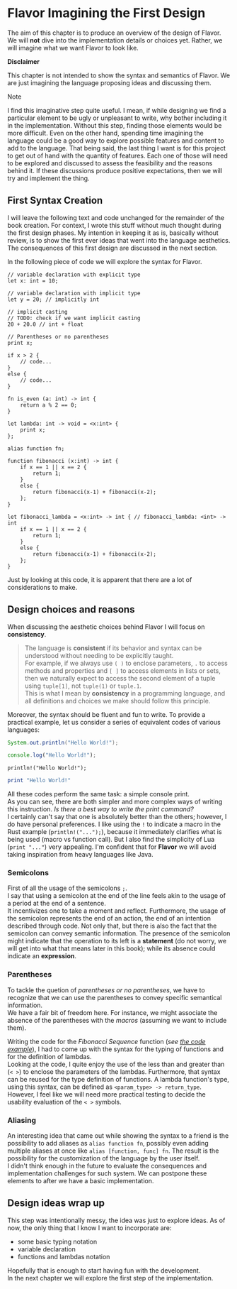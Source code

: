 # Flavor Imagining the First Design

The aim of this chapter is to produce an overview of the design of Flavor.
We will **not** dive into the implementation details or choices yet.
Rather, we will imagine what we want Flavor to look like.

**Disclaimer**

This chapter is not intended to show the syntax and semantics of Flavor.
We are just imagining the language proposing ideas and discussing them.

> [!NOTE]
> I find this imaginative step quite useful.
> I mean, if while designing we find a particular element to be ugly or unpleasant
> to write, why bother including it in the implementation.
> Without this step, finding those elements would be more difficult.
> Even on the other hand, spending time imagining the language could be a good way
> to explore possible features and content to add to the language.
> That being said, the last thing I want is for this project to get out of hand
> with the quantity of features.
> Each one of those will need to be explored and discussed to assess the
> feasibility and the reasons behind it.
> If these discussions produce positive expectations, then we will try and
> implement the thing.

## First Syntax Creation

I will leave the following text and code unchanged for the remainder of the book
creation.
For context, I wrote this stuff without much thought during the first design
phases.
My intention in keeping it as is, basically without review, is to show the first
ever ideas that went into the language aesthetics.
The consequences of this first design are discussed in the next section.

In the following piece of code we will explore the syntax for Flavor.

```typescript:example.flv
// variable declaration with explicit type
let x: int = 10;

// variable declaration with implicit type
let y = 20; // implicitly int

// implicit casting
// TODO: check if we want implicit casting
20 + 20.0 // int + float

// Parentheses or no parentheses
print x;

if x > 2 {
    // code...
}
else {
    // code...
}

fn is_even (a: int) -> int {
    return a % 2 == 0;
}

let lambda: int -> void = <x:int> {
    print x;
};

alias function fn;

function fibonacci (x:int) -> int {
    if x == 1 || x == 2 {
        return 1;
    }
    else {
        return fibonacci(x-1) + fibonacci(x-2);
    };
}

let fibonacci_lambda = <x:int> -> int { // fibonacci_lambda: <int> -> int
    if x == 1 || x == 2 {
        return 1;
    }
    else {
        return fibonacci(x-1) + fibonacci(x-2);
    };
}

```

Just by looking at this code, it is apparent that there are a lot of considerations to make.

## Design choices and reasons

When discussing the aesthetic choices behind Flavor I will focus on
**consistency**.

> The language is **consistent** if its behavior and syntax can be understood
> without needing to be explicitly taught.  
> For example, if we always use `( )` to enclose parameters, `.` to access
> methods and properties and `[ ]` to access elements in lists or sets, then
> we naturally expect to access the second element of a tuple using `tuple[1]`,
> not `tuple(1)` or `tuple.1`.  
> This is what I mean by **consistency** in a programming language,
> and all definitions and choices we make should follow this principle.

Moreover, the syntax should be fluent and fun to write.
To provide a practical example, let us consider a series of equivalent codes of
various languages:

```java
System.out.println("Hello World!");
```

```javascript
console.log("Hello World!");
```

```rust,no_run,noplayground:rust
println!("Hello World!");
```

```lua
print "Hello World!"
```

All these codes perform the same task: a simple console print.  
As you can see, there are both simpler and more complex ways of writing this instruction.
_Is there a best way to write the print command?_  
I certainly can't say that one is absolutely better than the others; however, I do have personal preferences.
I like using the `!` to indicate a macro in the Rust example (`println!("...");`),
because it immediately clarifies what is being used (macro vs function call).
But I also find the simplicity of Lua (`print "..."`) very appealing.
I'm confident that for **Flavor** we will avoid taking inspiration from heavy languages like Java.

### Semicolons

First of all the usage of the semicolons `;`.  
I say that using a semicolon at the end of the line feels akin to the usage of a period at the end of a sentence.  
It incentivizes one to take a moment and reflect.
Furthermore, the usage of the semicolon represents the end of an action, the end
of an intention described through code.
Not only that, but there is also the fact that the semicolon can convey
semantic information.
The presence of the semicolon might indicate that the operation to its left is a **statement**
(do not worry, we will get into what that means later in
this book); while its absence could indicate an **expression**.

### Parentheses

To tackle the quetion of _parentheses or no parentheses_, we have to recognize
that we can use the parentheses to convey specific semantical information.  
We have a fair bit of freedom here.
For instance, we might associate the absence of the parentheses with the
_macros_ (assuming we want to include them).

Writing the code for the _Fibonacci Sequence_ function (_see [the code example](./design_of_the_language.md#first-syntax-creation)_), I had to come up with
the syntax for the typing of functions and for the definition of lambdas.  
Looking at the code, I quite enjoy the use of the less than and greater than (`< >`) to
enclose the parameters of the lambdas.
Furthermore, that syntax can be reused for the type definition of functions.
A lambda function's type, using this syntax, can be defined as `<param_type> ->
return_type`.
However, I feel like we will need more practical testing to decide the usability
evaluation of the `< >` symbols.

### Aliasing

An interesting idea that came out while showing the syntax to a friend is the
possibility to add aliases as `alias function fn`, possibly even adding multiple
aliases at once like `alias [function, func] fn`.
The result is the possibility for the customization of the language by the user
itself.  
I didn't think enough in the future to evaluate the consequences and
implementation challenges for such system.
We can postpone these elements to after we have a basic implementation.

## Design ideas wrap up

This step was intentionally messy, the idea was just to explore ideas.
As of now, the only thing that I know I want to incorporate are:

- some basic typing notation
- variable declaration
- functions and lambdas notation

Hopefully that is enough to start having fun with the development.  
In the next chapter we will explore the first step of the implementation.

